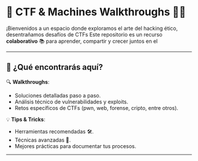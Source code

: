 # 🚀 **CTF & Machines Walkthroughs** 🕵️‍♂️

¡Bienvenidos a un espacio donde exploramos el arte del hacking ético, desentrañamos desafíos de CTFs
Este repositorio es un recurso **colaborativo** 📚 para aprender, compartir y crecer juntos en el

---

## 🌟 **¿Qué encontrarás aquí?**

🔍 **Walkthroughs**:  
- Soluciones detalladas paso a paso.  
- Análisis técnico de vulnerabilidades y exploits.  
- Retos específicos de CTFs (pwn, web, forense, cripto, entre otros).  

💡 **Tips & Tricks**:  
- Herramientas recomendadas 🛠️.  
- Técnicas avanzadas 🧠.  
- Mejores prácticas para documentar tus procesos.  

---
